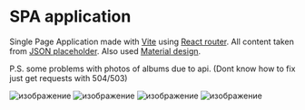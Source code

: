 # SPA application 

Single Page Application made with [Vite](https://github.com/vitejs/vite) using [React router](https://github.com/remix-run/react-router). All content taken from [JSON placeholder](https://jsonplaceholder.typicode.com/). Also used [Material design](https://github.com/mui).

P.S. some problems with photos of albums due to api. (Dont know how to fix just get requests with 504/503)

![изображение](https://github.com/user-attachments/assets/36556b8a-f91a-4b43-9244-b62f2ee12003)
![изображение](https://github.com/user-attachments/assets/df722c7f-c8b2-41f8-bb8e-c3d2e09241ff)
![изображение](https://github.com/user-attachments/assets/82861251-1c1f-44d0-ad92-1853c7c0a23c)
![изображение](https://github.com/user-attachments/assets/f915a468-e930-4ddd-9e24-cad4c27c43b1)
